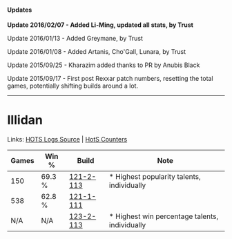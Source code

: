 #### Updates
**Update 2016/02/07 - Added Li-Ming, updated all stats, by Trust**

Update 2016/01/13 - Added Greymane, by Trust

Update 2016/01/08 - Added Artanis, Cho'Gall, Lunara, by Trust

Update 2015/09/25 - Kharazim added thanks to PR by Anubis Black

Update 2015/09/17 - First post Rexxar patch numbers, resetting the total games, potentially shifting builds around a lot.

***

# Illidan

Links: [HOTS Logs Source](https://www.hotslogs.com/Sitewide/HeroDetails?Hero=Illidan) | [HotS Counters](http://hotscounters.com/#/hero/Illidan)

Games  | Win %  | Build     | Note
-----  | -----  | -----     | ----
150    | 69.3 % | [121-2-113](http://www.heroesfire.com/hots/talent-calculator/illidan#gnLH) | * Highest popularity talents, individually
538    | 62.8 % | [121-1-111](http://www.heroesfire.com/hots/talent-calculator/illidan#gn5d) | 
N/A    | N/A    | [123-2-113](http://www.heroesfire.com/hots/talent-calculator/illidan#gsDn) | * Highest win percentage talents, individually
